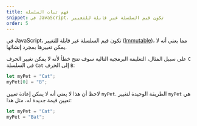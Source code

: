 ```yaml
---
title: فهم ثبات السلسلة
snippet: في JavaScript، تكون قيم السلسلة غير قابلة للتغيير 
order: 5
---
```


في JavaScript، تكون قيم السلسلة غير قابلة للتغيير
([Immutable](https://developer.mozilla.org/en-US/docs/Glossary/Immutable))، مما
يعني أنه لا يمكن تغييرها بمجرد إنشائها.

على سبيل المثال، التعليمة البرمجية التالية سوف تنتج خطأ لأنه لا يمكن تغيير الحرف
`C` في السلسلة `Cat` إلى الحرف `B`:

```js
let myPet = "Cat";
myPet[0] = "B";
```

لاحظ أن هذا لا يعني أنه لا يمكن إعادة تعيين `myPet`. الطريقة الوحيدة لتغيير
`myPet` هي تعيين قيمة جديدة له، مثل هذا:

```js
let myPet = "Cat";
myPet = "Bat";
```
